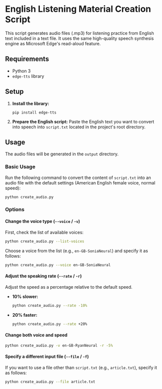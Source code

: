 # English Listening Material Creation Script

This script generates audio files (.mp3) for listening practice from English text included in a text file. It uses the same high-quality speech synthesis engine as Microsoft Edge's read-aloud feature.

## Requirements

- Python 3
- `edge-tts` library

## Setup

1.  **Install the library:**
    ```shell
    pip install edge-tts
    ```

2.  **Prepare the English script:**
    Paste the English text you want to convert into speech into `script.txt` located in the project's root directory.

## Usage

The audio files will be generated in the `output` directory.

### Basic Usage

Run the following command to convert the content of `script.txt` into an audio file with the default settings (American English female voice, normal speed):

```bash
python create_audio.py
```

### Options

#### Change the voice type (`--voice` / `-v`)

First, check the list of available voices:

```bash
python create_audio.py --list-voices
```

Choose a voice from the list (e.g., `en-GB-SoniaNeural`) and specify it as follows:

```bash
python create_audio.py --voice en-GB-SoniaNeural
```

#### Adjust the speaking rate (`--rate` / `-r`)

Adjust the speed as a percentage relative to the default speed.

- **10% slower:**
  ```bash
  python create_audio.py --rate -10%
  ```
- **20% faster:**
  ```bash
  python create_audio.py --rate +20%
  ```

#### Change both voice and speed

```bash
python create_audio.py -v en-GB-RyanNeural -r -5%
```

#### Specify a different input file (`--file` / `-f`)

If you want to use a file other than `script.txt` (e.g., `article.txt`), specify it as follows:

```bash
python create_audio.py --file article.txt
```